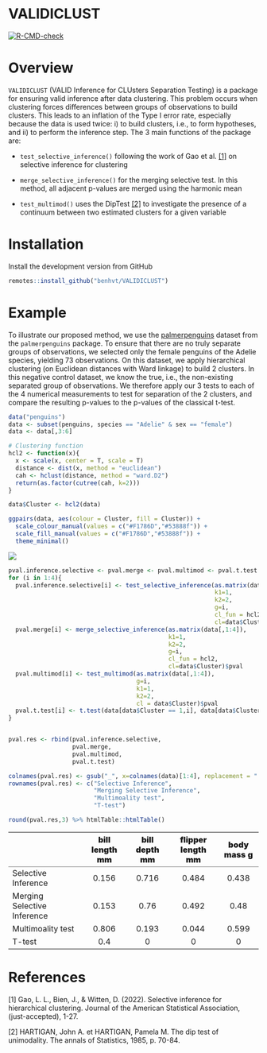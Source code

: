 
# VALIDICLUST

<!-- badges: start -->
[![R-CMD-check](https://github.com/benhvt/VALIDICLUST/workflows/R-CMD-check/badge.svg)](https://github.com/benhvt/VALIDICLUST/actions)
<!-- badges: end -->

# Overview

`VALIDICLUST` (VALID Inference for CLUsters Separation Testing) is a
package for ensuring valid inference after data clustering. This problem
occurs when clustering forces differences between groups of observations
to build clusters. This leads to an inflation of the Type I error rate,
especially because the data is used twice: i) to build clusters, i.e.,
to form hypotheses, and ii) to perform the inference step. The 3 main
functions of the package are:

-   `test_selective_inference()` following the work of Gao et
    al. [\[1\]](#1) on selective inference for clustering

-   `merge_selective_inference()` for the merging selective test. In
    this method, all adjacent p-values are merged using the harmonic
    mean

-   `test_multimod()` uses the DipTest [\[2\]](#2) to investigate the
    presence of a continuum between two estimated clusters for a given
    variable

# Installation

Install the development version from GitHub

``` r
remotes::install_github("benhvt/VALIDICLUST")
```

# Example

To illustrate our proposed method, we use the
[palmerpenguins](https://allisonhorst.github.io/palmerpenguins/) dataset
from the `palmerpenguins` package. To ensure that there are no truly
separate groups of observations, we selected only the female penguins of
the Adelie species, yielding 73 observations. On this dataset, we apply
hierarchical clustering (on Euclidean distances with Ward linkage) to
build 2 clusters. In this negative control dataset, we know the true,
i.e., the non-existing separated group of observations. We therefore
apply our 3 tests to each of the 4 numerical measurements to test for
separation of the 2 clusters, and compare the resulting p-values to the
p-values of the classical t-test.

``` r
data("penguins")
data <- subset(penguins, species == "Adelie" & sex == "female")
data <- data[,3:6]

# Clustering function 
hcl2 <- function(x){
  x <- scale(x, center = T, scale = T)
  distance <- dist(x, method = "euclidean")
  cah <- hclust(distance, method = "ward.D2")
  return(as.factor(cutree(cah, k=2)))
}

data$Cluster <- hcl2(data)

ggpairs(data, aes(colour = Cluster, fill = Cluster)) + 
  scale_colour_manual(values = c("#F1786D","#53888f")) + 
  scale_fill_manual(values = c("#F1786D","#53888f")) + 
  theme_minimal()
```

![](README_files/figure-gfm/unnamed-chunk-3-1.png)<!-- -->

``` r
pval.inference.selective <- pval.merge <- pval.multimod <- pval.t.test <- rep(NA, 4)
for (i in 1:4){
  pval.inference.selective[i] <- test_selective_inference(as.matrix(data[,1:4]), 
                                                          k1=1, 
                                                          k2=2, 
                                                          g=i, 
                                                          cl_fun = hcl2, 
                                                          cl=data$Cluster)$pval
  pval.merge[i] <- merge_selective_inference(as.matrix(data[,1:4]),
                                             k1=1, 
                                             k2=2, 
                                             g=i, 
                                             cl_fun = hcl2,
                                             cl=data$Cluster)$pval
  pval.multimod[i] <- test_multimod(as.matrix(data[,1:4]),
                                    g=i,
                                    k1=1, 
                                    k2=2,
                                    cl = data$Cluster)$pval
  pval.t.test[i] <- t.test(data[data$Cluster == 1,i], data[data$Cluster==2, i])$p.value
}


pval.res <- rbind(pval.inference.selective, 
                  pval.merge,
                  pval.multimod,
                  pval.t.test)

colnames(pval.res) <- gsub("_", x=colnames(data)[1:4], replacement = " ")
rownames(pval.res) <- c("Selective Inference",
                        "Merging Selective Inference",
                        "Multimoality test", 
                        "T-test")

round(pval.res,3) %>% htmlTable::htmlTable()
```

<table class="gmisc_table" style="border-collapse: collapse; margin-top: 1em; margin-bottom: 1em;">
<thead>
<tr>
<th style="border-bottom: 1px solid grey; border-top: 2px solid grey;">
</th>
<th style="font-weight: 900; border-bottom: 1px solid grey; border-top: 2px solid grey; text-align: center;">
bill length mm
</th>
<th style="font-weight: 900; border-bottom: 1px solid grey; border-top: 2px solid grey; text-align: center;">
bill depth mm
</th>
<th style="font-weight: 900; border-bottom: 1px solid grey; border-top: 2px solid grey; text-align: center;">
flipper length mm
</th>
<th style="font-weight: 900; border-bottom: 1px solid grey; border-top: 2px solid grey; text-align: center;">
body mass g
</th>
</tr>
</thead>
<tbody>
<tr>
<td style="text-align: left;">
Selective Inference
</td>
<td style="text-align: center;">
0.156
</td>
<td style="text-align: center;">
0.716
</td>
<td style="text-align: center;">
0.484
</td>
<td style="text-align: center;">
0.438
</td>
</tr>
<tr>
<td style="text-align: left;">
Merging Selective Inference
</td>
<td style="text-align: center;">
0.153
</td>
<td style="text-align: center;">
0.76
</td>
<td style="text-align: center;">
0.492
</td>
<td style="text-align: center;">
0.48
</td>
</tr>
<tr>
<td style="text-align: left;">
Multimoality test
</td>
<td style="text-align: center;">
0.806
</td>
<td style="text-align: center;">
0.193
</td>
<td style="text-align: center;">
0.044
</td>
<td style="text-align: center;">
0.599
</td>
</tr>
<tr>
<td style="border-bottom: 2px solid grey; text-align: left;">
T-test
</td>
<td style="border-bottom: 2px solid grey; text-align: center;">
0.4
</td>
<td style="border-bottom: 2px solid grey; text-align: center;">
0
</td>
<td style="border-bottom: 2px solid grey; text-align: center;">
0
</td>
<td style="border-bottom: 2px solid grey; text-align: center;">
0
</td>
</tr>
</tbody>
</table>

# References

<a id="1">\[1\]</a> Gao, L. L., Bien, J., & Witten, D. (2022). Selective
inference for hierarchical clustering. Journal of the American
Statistical Association, (just-accepted), 1-27.

<a id="2">\[2\]</a> HARTIGAN, John A. et HARTIGAN, Pamela M. The dip
test of unimodality. The annals of Statistics, 1985, p. 70-84.
